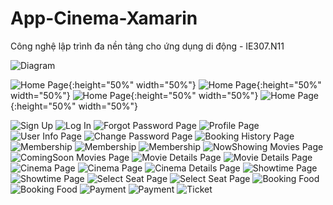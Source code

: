 # App-Cinema-Xamarin
Công nghệ lập trình đa nền tảng cho ứng dụng di động - IE307.N11

![Diagram](Images/Diagram.png)

![Home Page](Images/Picture1.png){:height="50%" width="50%"}
![Home Page](Images/Picture2.png){:height="50%" width="50%"}
![Home Page](Images/Picture3.png){:height="50%" width="50%"}
![Home Page](Images/Picture4.png){:height="50%" width="50%"}

![Sign Up](Images/SignUpPage.png)
![Log In](Images/LogInPage.png)
![Forgot Password Page](Images/ForgotPasswordPage.png)
![Profile Page](Images/ProfilePage.png)
![User Info Page](Images/UserInfoPage.png)
![Change Password Page](Images/ChangePasswordPage.png)
![Booking History Page](Images/BookingHistoryPage.png)
![Membership](Images/MembershipDiamondPage.png)
![Membership](Images/MembershipGoldPage.png)
![Membership](Images/MembershipSliverPage.png)
![NowShowing Movies Page](Images/NowShowingMoviesPage.png)
![ComingSoon Movies Page](Images/ComingSoonMoviesPage.png)
![Movie Details Page](Images/MovieDetailsPage1.png)
![Movie Details Page](Images/MovieDetailsPage2.png)
![Cinema Page](Images/CinemaPage1.png)
![Cinema Page](Images/CinemaPage2.png)
![Cinema Details Page](Images/CinemaDetailsPage.png)
![Showtime Page](Images/ShowtimePage1.png)
![Showtime Page](Images/ShowtimePage2.png)
![Select Seat Page](Images/SelectSeatPage1.png)
![Select Seat Page](Images/SelectSeatPage2.png)
![Booking Food](Images/BookingFood1.png)
![Booking Food](Images/BookingFood2.png)
![Payment](Images/Paymen1.png)
![Payment](Images/Payment2.png)
![Ticket](Images/Ticket.png)
